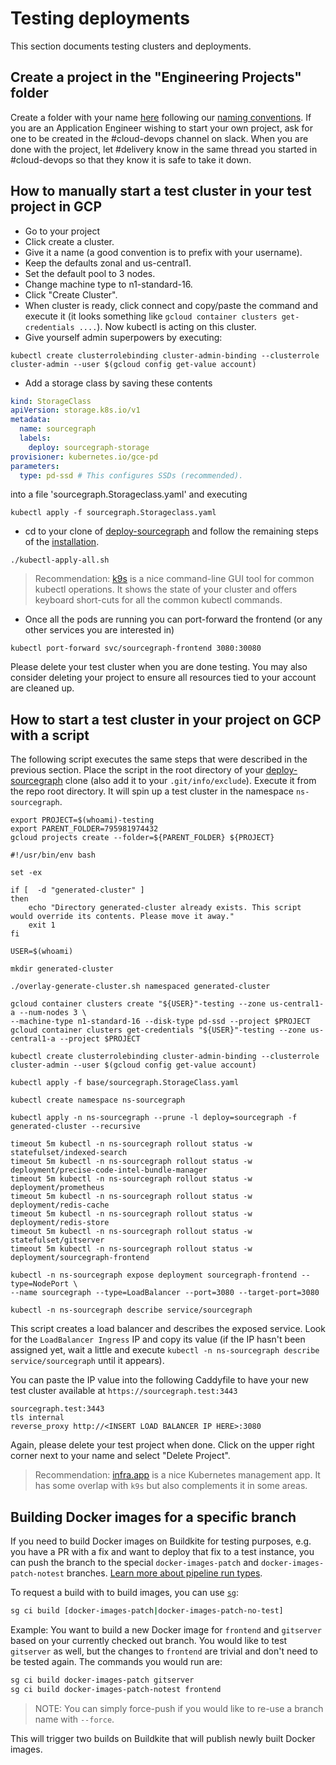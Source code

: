 # Testing deployments

This section documents testing clusters and deployments.

## Create a project in the "Engineering Projects" folder

Create a folder with your name [here](https://console.cloud.google.com/projectselector2/home/dashboard?orgonly=true&supportedpurview=project&project=&folder=795981974432) following our [naming conventions](../../tools/infrastructure/gcp.md#Engineering-Projects). If you are an Application Engineer wishing to start your own project, ask for one to be created in the #cloud-devops channel on slack. When you are done with the project, let #delivery know in the same thread you started in #cloud-devops so that they know it is safe to take it down.

## How to manually start a test cluster in your test project in GCP

- Go to your project
- Click create a cluster.
- Give it a name (a good convention is to prefix with your username).
- Keep the defaults zonal and us-central1.
- Set the default pool to 3 nodes.
- Change machine type to n1-standard-16.
- Click "Create Cluster".
- When cluster is ready, click connect and copy/paste the command and execute it (it looks something
  like `gcloud container clusters get-credentials ....`). Now kubectl is acting on this cluster.
- Give yourself admin superpowers by executing:

```shell
kubectl create clusterrolebinding cluster-admin-binding --clusterrole cluster-admin --user $(gcloud config get-value account)
```

- Add a storage class by saving these contents

```yaml
kind: StorageClass
apiVersion: storage.k8s.io/v1
metadata:
  name: sourcegraph
  labels:
    deploy: sourcegraph-storage
provisioner: kubernetes.io/gce-pd
parameters:
  type: pd-ssd # This configures SSDs (recommended).
```

into a file 'sourcegraph.Storageclass.yaml' and executing

```shell
kubectl apply -f sourcegraph.Storageclass.yaml
```

- cd to your clone of [deploy-sourcegraph](https://github.com/sourcegraph/deploy-sourcegraph) and follow the remaining
  steps of the [installation](https://github.com/sourcegraph/deploy-sourcegraph/blob/master/docs/install.md).

```shell
./kubectl-apply-all.sh
```

> Recommendation: [k9s](https://github.com/derailed/k9s) is a nice command-line GUI tool for common kubectl operations.
> It shows the state of your cluster and offers keyboard short-cuts for all the common kubectl commands.

- Once all the pods are running you can port-forward the frontend (or any other services you are interested in)

```shell
kubectl port-forward svc/sourcegraph-frontend 3080:30080
```

Please delete your test cluster when you are done testing. You may also consider deleting your project to ensure all resources tied to your account are cleaned up.

## How to start a test cluster in your project on GCP with a script

The following script executes the same steps that were described in the previous section. Place the script in the root
directory of your [deploy-sourcegraph](https://github.com/sourcegraph/deploy-sourcegraph) clone
(also add it to your `.git/info/exclude`).
Execute it from the repo root directory. It will spin up a test cluster in the namespace `ns-sourcegraph`.

```
export PROJECT=$(whoami)-testing
export PARENT_FOLDER=795981974432
gcloud projects create --folder=${PARENT_FOLDER} ${PROJECT}
```

```shell script
#!/usr/bin/env bash

set -ex

if [  -d "generated-cluster" ]
then
    echo "Directory generated-cluster already exists. This script would override its contents. Please move it away."
    exit 1
fi

USER=$(whoami)

mkdir generated-cluster

./overlay-generate-cluster.sh namespaced generated-cluster

gcloud container clusters create "${USER}"-testing --zone us-central1-a --num-nodes 3 \
--machine-type n1-standard-16 --disk-type pd-ssd --project $PROJECT
gcloud container clusters get-credentials "${USER}"-testing --zone us-central1-a --project $PROJECT

kubectl create clusterrolebinding cluster-admin-binding --clusterrole cluster-admin --user $(gcloud config get-value account)

kubectl apply -f base/sourcegraph.StorageClass.yaml

kubectl create namespace ns-sourcegraph

kubectl apply -n ns-sourcegraph --prune -l deploy=sourcegraph -f generated-cluster --recursive

timeout 5m kubectl -n ns-sourcegraph rollout status -w statefulset/indexed-search
timeout 5m kubectl -n ns-sourcegraph rollout status -w deployment/precise-code-intel-bundle-manager
timeout 5m kubectl -n ns-sourcegraph rollout status -w deployment/prometheus
timeout 5m kubectl -n ns-sourcegraph rollout status -w deployment/redis-cache
timeout 5m kubectl -n ns-sourcegraph rollout status -w deployment/redis-store
timeout 5m kubectl -n ns-sourcegraph rollout status -w statefulset/gitserver
timeout 5m kubectl -n ns-sourcegraph rollout status -w deployment/sourcegraph-frontend

kubectl -n ns-sourcegraph expose deployment sourcegraph-frontend --type=NodePort \
--name sourcegraph --type=LoadBalancer --port=3080 --target-port=3080

kubectl -n ns-sourcegraph describe service/sourcegraph
```

This script creates a load balancer and describes the exposed service. Look for the `LoadBalancer Ingress` IP and copy
its value (if the IP hasn't been assigned yet, wait a little and execute
`kubectl -n ns-sourcegraph describe service/sourcegraph` until it appears).

You can paste the IP value into the following Caddyfile to have your new test cluster available at `https://sourcegraph.test:3443`

```text
sourcegraph.test:3443
tls internal
reverse_proxy http://<INSERT LOAD BALANCER IP HERE>:3080
```

Again, please delete your test project when done. Click on the upper right corner next to your name and select "Delete Project".

> Recommendation: [infra.app](https://infra.app/) is a nice Kubernetes management app.
> It has some overlap with `k9s` but also complements it in some areas.

## Building Docker images for a specific branch

If you need to build Docker images on Buildkite for testing purposes, e.g. you
have a PR with a fix and want to deploy that fix to a test instance, you can
push the branch to the special `docker-images-patch` and `docker-images-patch-notest` branches.
[Learn more about pipeline run types](https://docs.sourcegraph.com/dev/background-information/ci/reference).

To request a build with to build images, you can use [`sg`](https://docs.sourcegraph.com/dev/background-information/sg):

```sh
sg ci build [docker-images-patch|docker-images-patch-no-test]
```

Example: You want to build a new Docker image for `frontend` and `gitserver` based on your currently checked out branch. You would like to test `gitserver` as well, but the changes to `frontend` are trivial and don't need to be tested again. The commands you would run are:

```sh
sg ci build docker-images-patch gitserver
sg ci build docker-images-patch-notest frontend
```

> NOTE: You can simply force-push if you would like to re-use a branch name with `--force`.

This will trigger two builds on Buildkite that will publish newly built Docker images.
